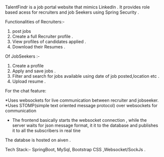 TalentFindr is a job portal website that mimics LinkedIn . It provides role based acess for recruiters and job Seekers using Spring Security .

Functionalities of Recruiters:-
1) post jobs
2) Create a full Recruiter profile .
3) View profiles of candidates applied .
4) Download their Resumes .

Of JobSeekers :-
1) Create a profile
2) Apply and save  jobs .
3) Filter and search for jobs available using date of job posted,location etc .
4) Upload resume .


For the chat feature:

*Uses websockets for live communication between recruiter and jobseeker.
*Uses STOMP(simple text oriented message protocol) over websockets for communication
* The frontend basically starts the websocket connection , while the server waits for json message format, it it to the database and publishes it to all the subscribers in real tine

The databse is hosted on aiven .
 
Tech Stack:- SpringBoot, MySql, Bootstrap CSS ,Websocket/SockJs .
